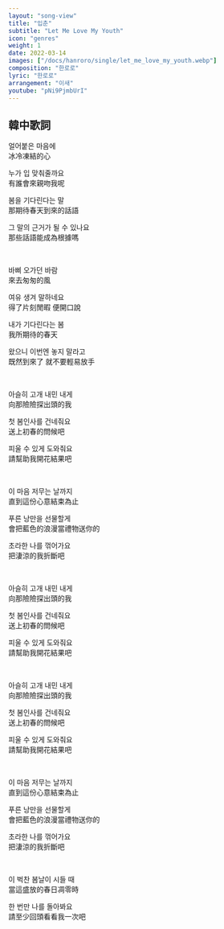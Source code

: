 ```yaml
---
layout: "song-view"
title: "입춘"
subtitle: "Let Me Love My Youth"
icon: "genres"
weight: 1
date: 2022-03-14
images: ["/docs/hanroro/single/let_me_love_my_youth.webp"]
composition: "한로로"
lyric: "한로로"
arrangement: "이새"
youtube: "pNi9PjmbUrI"
---
```


## 韓中歌詞

얼어붙은 마음에  
冰冷凍結的心  

누가 입 맞춰줄까요  
有誰會來親吻我呢  

봄을 기다린다는 말  
那期待春天到來的話語  

그 말의 근거가 될 수 있나요  
那些話語能成為根據嗎  

<br>

바삐 오가던 바람  
來去匆匆的風  

여유 생겨 말하네요  
得了片刻閒暇 便開口說  

내가 기다린다는 봄  
我所期待的春天  

왔으니 이번엔 놓지 말라고  
既然到來了 就不要輕易放手  

<br>

아슬히 고개 내민 내게  
向那險險探出頭的我  

첫 봄인사를 건네줘요  
送上初春的問候吧  

피울 수 있게 도와줘요  
請幫助我開花結果吧  

<br>

이 마음 저무는 날까지  
直到這份心意結束為止  

푸른 낭만을 선물할게  
會把藍色的浪漫當禮物送你的  

초라한 나를 꺾어가요  
把淒涼的我折斷吧  

<br>

아슬히 고개 내민 내게  
向那險險探出頭的我  

첫 봄인사를 건네줘요  
送上初春的問候吧  

피울 수 있게 도와줘요  
請幫助我開花結果吧  

<br>

아슬히 고개 내민 내게  
向那險險探出頭的我  

첫 봄인사를 건네줘요  
送上初春的問候吧  

피울 수 있게 도와줘요  
請幫助我開花結果吧  

<br>

이 마음 저무는 날까지  
直到這份心意結束為止  

푸른 낭만을 선물할게  
會把藍色的浪漫當禮物送你的  

초라한 나를 꺾어가요  
把淒涼的我折斷吧  

<br>

이 벅찬 봄날이 시들 때  
當這盛放的春日凋零時  

한 번만 나를 돌아봐요  
請至少回頭看看我一次吧  
